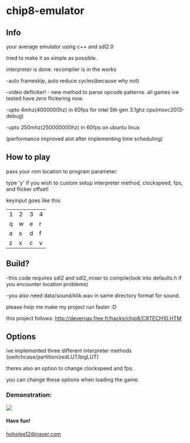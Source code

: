 # chip8-emulator

## Info

your average emulator using c++ and sdl2.0

tried to make it as simple as possible.

interpreter is done. recompiler is in the works

-auto frameskip, auto reduce cycles(because why not)

-video deflicker! - new method to parse opcode patterns. all games ive tested have *zero* flickering now.

-upto 4mhz(4000000hz) in 60fps for intel 5th gen 3.1ghz cpu(msvc2013-debug)

-upto 250mhz(250000000hz) in 60fps on ubuntu linux

(performance improved alot after implementing time scheduling)

## How to play

pass your rom location to program parameter.

type 'y' if you wish to custom setup interpreter method, clockspeed, fps, and flicker offset!

keyinput goes like this:

|||||
|---|---|---|---|
|1|2|3|4|
|q|w|e|r|
|a|s|d|f|
|z|x|c|v|

## Build?

-this code requires sdl2 and sdl2_mixer to compile(look into defaults.h if you encounter location problems)

-you also need data/sound/klik.wav in same directory format for sound.

please help me make my project run faster :D

this project follows:
http://devernay.free.fr/hacks/chip8/C8TECH10.HTM

## Options

ive implemented three different interpreter methods (switchcase/partitionizedLUT/bigLUT)

theres also an option to change clockspeed and fps.

you can change these options when loading the game.

### Demonstration:

[![](http://img.youtube.com/vi/dMV2lnNoxGg/0.jpg)](http://www.youtube.com/watch?v=dMV2lnNoxGg "https://i9.ytimg.com/vi/dMV2lnNoxGg/mq2.jpg?sqp=CKX-hfUF&rs=AOn4CLByAtLQyftORU5wL503Yl857I1f5A")

#### Have fun!

hoholee12@naver.com

